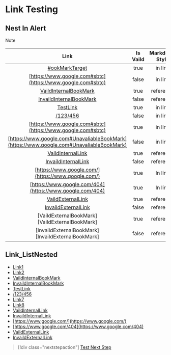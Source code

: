 # Link Testing

## Nest In Alert 
> [!NOTE] 
> | Link | Is Vaild | Markdown Style | Is Bookmark | Domain |
> |:----:|:--------:|:--------------:|:-----------:|:-----------:|
> | [#ookMarkTarget](#BookMarkTarget) | true | in line | true | Internal |
> | [https://www.google.com#sbtc](https://www.google.com#sbtc) | false | in line | true | Internal |
> | [VaildInternalBookMark][VaildInternalBookMark] | true | reference | true | Internal |
> | [InvaildInternalBookMark][InvaildInternalBookMark] | false | reference | true | Internal |
> | [TestLink](Link_AlertNested.md) | true | in line | false | Internal |
> | [/123/456](/123/456) | false | in line | false | Internal |
> | [https://www.google.com#sbtc](https://www.google.com#sbtc) | true | in line | true | External |
> | [https://www.google.com#UnavaliableBookMark](https://www.google.com#UnavaliableBookMark) | false | in line | true | External |
> | [VaildInternalLink][VaildInternalLink] | true | reference | false | Internal |
> | [InvaildInternalLink][InvaildInternalLink] | false | reference | false | Internal |
> | [https://www.google.com/](https://www.google.com/) | true | In line | false | External |
> | [https://www.google.com/404](https://www.google.com/404) | true | In line | false | External 
> | [VaildExternalLink][VaildExternalLink] | true | reference | false | External |
> | [InvaildExternalLink][InvaildExternalLink] | false | reference | false | External |
> | [VaildExternalBookMark][VaildExternalBookMark] | true | reference | true | External |
> | [InvaildExternalBookMark][InvaildExternalBookMark] | false | reference | true | External |  

[VaildInternalLink]: Link_AlertNested.md 
[InvaildInternalLink]: /123/456.md  
[VaildExternalLink]: https://www.google.com/  
[InvaildExternalLink]: https://www.google.com/404
[VaildInternalBookMark]: #BookMarkTarget
[InvaildInternalBookMark]: #UnavaliableBookMark 

## Link_ListNested

* [Link1](#BookMarkTarget) 
* [Link2](https://www.google.com#sbtc)
* [VaildInternalBookMark][VaildInternalBookMark]
* [InvaildInternalBookMark][InvaildInternalBookMark]
* [TestLink](Link_ListNested.md)
* [/123/456](/123/456)
* [Link7](https://www.google.com#sbtc)
* [Link8](https://www.google.com#UnavaliableBookMark)
* [VaildInternalLink][VaildInternalLink]
* [InvaildInternalLink][InvaildInternalLink]
* [https://www.google.com/](https://www.google.com/)
* [https://www.google.com/404](https://www.google.com/404)
* [VaildExternalLink][VaildExternalLink]
* [InvaildExternalLink][InvaildExternalLink]

> [!div class="nextstepaction"]
> [Test Next Step](https://review.docs.microsoft.com/en-us/Comparision_Testing/common-cases/list-cases/) 
